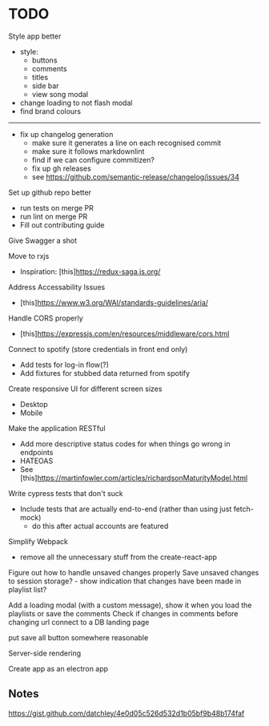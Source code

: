 
# TODO

Style app better

- style:
  - buttons
  - comments
  - titles
  - side bar
  - view song modal
- change loading to not flash modal
- find brand colours

---

- fix up changelog generation
  - make sure it generates a line on each recognised commit
  - make sure it follows markdownlint
  - find if we can configure commitizen?
  - fix up gh releases
  - see <https://github.com/semantic-release/changelog/issues/34>

Set up github repo better

- run tests on merge PR
- run lint on merge PR
- Fill out contributing guide

Give Swagger a shot

Move to rxjs

- Inspiration: [this]<https://redux-saga.js.org/>

Address Accessability Issues

- [this]<https://www.w3.org/WAI/standards-guidelines/aria/>

Handle CORS properly

- [this]<https://expressjs.com/en/resources/middleware/cors.html>

Connect to spotify (store credentials in front end only)

- Add tests for log-in flow(?)
- Add fixtures for stubbed data returned from spotify

Create responsive UI for different screen sizes

- Desktop
- Mobile

Make the application RESTful

- Add more descriptive status codes for when things go wrong in endpoints
- HATEOAS
- See [this]<https://martinfowler.com/articles/richardsonMaturityModel.html>

Write cypress tests that don't suck

- Include tests that are actually end-to-end (rather than using just fetch-mock)
  - do this after actual accounts are featured

Simplify Webpack

- remove all the unnecessary stuff from the create-react-app

Figure out how to handle unsaved changes properly
  Save unsaved changes to session storage? - show indication that changes have been made in playlist list?

Add a loading modal (with a custom message), show it when you load the playlists or save the comments
Check if changes in comments before changing url
connect to a DB
landing page

put save all button somewhere reasonable

Server-side rendering

Create app as an electron app

## Notes

<https://gist.github.com/datchley/4e0d05c526d532d1b05bf9b48b174faf>
